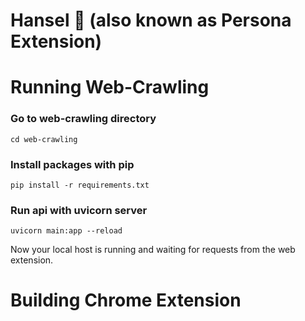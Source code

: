 # Hansel 🍪 (also known as Persona Extension)


# Running Web-Crawling

### Go to web-crawling directory
```
cd web-crawling
```

### Install packages with pip
```
pip install -r requirements.txt
```

### Run api with uvicorn server
```
uvicorn main:app --reload
```

Now your local host is running and waiting for requests from the web extension.

# Building Chrome Extension
